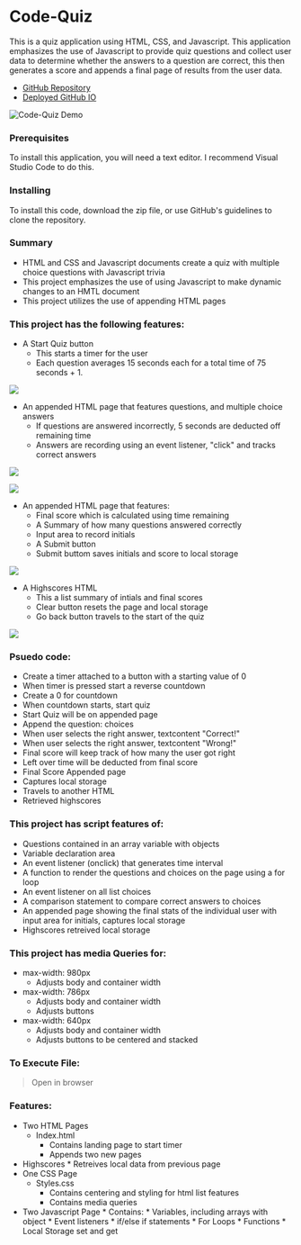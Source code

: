 # Code-Quiz


This is a quiz application using HTML, CSS, and Javascript. This application emphasizes the use of Javascript to provide quiz questions and collect user data to determine whether the answers to a question are correct, this then generates a score and appends a final page of results from the user data. 

* [GitHub Repository](https://github.com/Hayden-coder/Code-quiz)
* [Deployed GitHub IO](https://hayden-coder.github.io/code-quiz/)

![Code-Quiz Demo](assets/demo/gif.gif)

### Prerequisites

To install this application, you will need a text editor. I recommend Visual Studio Code to do this.

### Installing

To install this code, download the zip file, or use GitHub's guidelines to clone the repository. 


### Summary
* HTML and CSS and Javascript documents create a quiz with multiple choice questions with Javascript trivia
* This project emphasizes the use of using Javascript to make dynamic changes to an HMTL document
* This project utilizes the use of appending HTML pages 

### This project has the following features: 
* A Start Quiz button 
    * This starts a timer for the user
    * Each question averages 15 seconds each for a total time of 75 seconds + 1. 

![](assets/images/button.PNG)

* An appended HTML page that features questions, and multiple choice answers
    * If questions are answered incorrectly, 5 seconds are deducted off remaining time
    * Answers are recording using an event listener, "click" and tracks correct answers

![](assets/images/question1.PNG)

![](assets/images/question2.PNG)

* An appended HTML page that features: 
    * Final score which is calculated using time remaining
    * A Summary of how many questions answered correctly 
    * Input area to record initials
    * A Submit button
    * Submit buttom saves initials and score to local storage

![](assets/images/final.PNG)

* A Highscores HTML
    * This a list summary of intials and final scores
    * Clear button resets the page and local storage
    * Go back button travels to the start of the quiz

![](assets/images/high.PNG)

### Psuedo code:  
* Create a timer attached to a button with a starting value of 0
* When timer is pressed start a reverse countdown
* Create a 0 for countdown 
* When countdown starts, start quiz
* Start Quiz will be on appended page
* Append the question: choices
* When user selects the right answer, textcontent "Correct!"
* When user selects the right answer, textcontent "Wrong!"
* Final score will keep track of how many the user got right 
* Left over time will be deducted from final score 
* Final Score Appended page 
* Captures local storage
* Travels to another HTML
* Retrieved highscores

### This project has script features of:
* Questions contained in an array variable with objects
* Variable declaration area 
* An event listener (onclick) that generates time interval
* A function to render the questions and choices on the page using a for loop
* An event listener on all list choices 
* A comparison statement to compare correct answers to choices
* An appended page showing the final stats of the individual user with input area for initials, captures local storage
* Highscores retreived local storage

### This project has media Queries for:
* max-width: 980px 
    * Adjusts body and container width
* max-width: 786px
    * Adjusts body and container width
    * Adjusts buttons
* max-width: 640px
    * Adjusts body and container width
    * Adjusts buttons to be centered and stacked

### To Execute File:
> Open in browser

### Features: 
* Two HTML Pages
    * Index.html 
        * Contains landing page to start timer
        * Appends two new pages 
* Highscores 
        * Retreives local data from previous page
* One CSS Page
    * Styles.css
        * Contains centering and styling for html list features
        * Contains media queries
* Two Javascript Page
        * Contains: 
        * Variables, including arrays with object
        * Event listeners
        * if/else if statements
        * For Loops
        * Functions 
        * Local Storage set and get 









